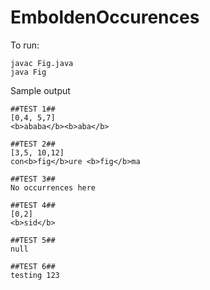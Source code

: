# EmboldenOccurences

To run:
```
javac Fig.java
java Fig
```

Sample output

```
##TEST 1##
[0,4, 5,7]
<b>ababa</b><b>aba</b>

##TEST 2##
[3,5, 10,12]
con<b>fig</b>ure <b>fig</b>ma

##TEST 3##
No occurrences here

##TEST 4##
[0,2]
<b>sid</b>

##TEST 5##
null

##TEST 6##
testing 123
```
